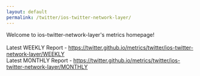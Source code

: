 ```yaml
---
layout: default
permalink: /twitter/ios-twitter-network-layer/
---
```

Welcome to ios-twitter-network-layer's metrics homepage!
<br><br>
Latest WEEKLY Report - <a href="https://twitter.github.io/metrics/twitter/ios-twitter-network-layer/WEEKLY">https://twitter.github.io/metrics/twitter/ios-twitter-network-layer/WEEKLY</a>
<br>
Latest MONTHLY Report - <a href="https://twitter.github.io/metrics/twitter/ios-twitter-network-layer/MONTHLY">https://twitter.github.io/metrics/twitter/ios-twitter-network-layer/MONTHLY</a>
<br>
